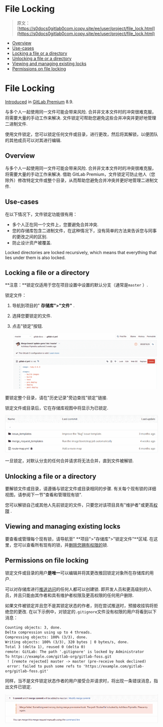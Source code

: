# File Locking

> 原文：[https://s0docs0gitlab0com.icopy.site/ee/user/project/file_lock.html](https://s0docs0gitlab0com.icopy.site/ee/user/project/file_lock.html)

*   [Overview](#overview)
*   [Use-cases](#use-cases)
*   [Locking a file or a directory](#locking-a-file-or-a-directory)
*   [Unlocking a file or a directory](#unlocking-a-file-or-a-directory)
*   [Viewing and managing existing locks](#viewing-and-managing-existing-locks)
*   [Permissions on file locking](#permissions-on-file-locking)

# File Locking[](#file-locking-premium "Permalink")

[Introduced](https://gitlab.com/gitlab-org/gitlab/-/merge_requests/440) in [GitLab Premium](https://about.gitlab.com/pricing/) 8.9.

与多个人一起使用同一文件可能会带来风险. 合并非文本文件时的冲突很难克服，将需要大量的手动工作来解决. 文件锁定可帮助您避免这些合并冲突并更好地管理二进制文件.

使用文件锁定，您可以锁定任何文件或目录，进行更改，然后将其解锁，以便团队的其他成员可以对其进行编辑.

## Overview[](#overview "Permalink")

与多个人一起使用同一文件可能会带来风险. 合并非文本文件时的冲突很难克服，将需要大量的手动工作来解决. 借助 GitLab Premium，文件锁定可防止他人（您除外）修改特定文件或整个目录，从而帮助您避免合并冲突并更好地管理二进制文件.

## Use-cases[](#use-cases "Permalink")

在以下情况下，文件锁定功能很有用：

*   多个人正在同一个文件上，您要避免合并冲突.
*   您的存储库包含二进制文件，在这种情况下，没有简单的方法来告诉您与同事的更改之间的区别.
*   防止设计资产被覆盖.

Locked directories are locked recursively, which means that everything that lies under them is also locked.

## Locking a file or a directory[](#locking-a-file-or-a-directory "Permalink")

**注意：**锁定仅适用于您在项目设置中设置的默认分支（通常是`master` ）.

锁定文件：

1.  导航到项目的" **存储库">"文件"** .
2.  选择您要锁定的文件.
3.  点击"锁定"按钮.

    [![Locking file](img/2f8e418a69825e31935272d55cceae7f.png)](img/file_lock.png)

要锁定整个目录，请在"历史记录"旁边查找"锁定"链接.

锁定文件或目录后，它在存储库视图中将显示为已锁定.

[![Repository view](img/0574a3e535157d8b9c5744214f19f7c7.png)](img/file_lock_repository_view.png)

一旦锁定，对默认分支的任何合并请求将无法合并，直到文件被解锁.

## Unlocking a file or a directory[](#unlocking-a-file-or-a-directory "Permalink")

要解锁文件或目录，请遵循与锁定文件或目录相同的步骤. 有关每个现有锁的详细视图，请参阅下一节"查看和管理现有锁".

您可以解锁自己或其他人先前锁定的文件，只要您对该项目具有"维护者"或更高[权限](../permissions.html) .

## Viewing and managing existing locks[](#viewing-and-managing-existing-locks "Permalink")

要查看或管理每个现有锁，请导航至" **项目">"存储库">"锁定文件"**区域. 在这里，您可以查看所有现有的锁，并[删除您拥有权限的](#permissions-on-file-locking)锁.

## Permissions on file locking[](#permissions-on-file-locking "Permalink")

锁定文件或目录的用户**是唯一**可以编辑并将其更改推回锁定对象所在存储库的用户.

可以对存储库进行[推送访问](../permissions.html)的任何人都可以创建锁. 即开发人员和更高级别的人员，并且只能由其作者和具有维护者权限及更高权限的任何用户删除.

如果文件被锁定并且您不是其锁定状态的作者，则在尝试推送时，预接收挂钩将拒绝您的更改. 在以下示例中，对锁定的`.gitignore`文件没有权限的用户将看到以下消息：

```
Counting objects: 3, done.
Delta compression using up to 4 threads.
Compressing objects: 100% (3/3), done.
Writing objects: 100% (3/3), 320 bytes | 0 bytes/s, done.
Total 3 (delta 1), reused 0 (delta 0)
remote: GitLab: The path '.gitignore' is locked by Administrator
To https://example.com/gitlab-org/gitlab-foss.git
 ! [remote rejected] master -> master (pre-receive hook declined)
 error: failed to push some refs to 'https://example.com/gitlab-org/gitlab-foss.git' 
```

同样，当不是文件锁定状态作者的用户接受合并请求时，将出现一条错误消息，指出文件已锁定.

[![Merge request error message](img/7a5c28bfcfa2942d75aaace7ccb281ce.png)](img/file_lock_merge_request_error_message.png)